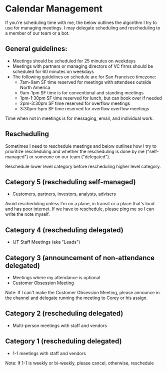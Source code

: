 # Calendar Management 

If you're scheduling time with me, the below outlines the algorithm I try to use for managing meetings. I may delegate scheduling and rescheduling to a member of our team or a bot. 

## General guidelines: 

- Meetings should be scheduled for 25 minutes on weekdays 
- Meetings with partners or managing directors of VC firms should be scheduled for 60 minutes on weekdays
- The following guidelines on schedule are for San Francisco timezone: 
  - 7am-9am SF time reserved for meetings with attendees outside North America    
  - 9am-1pm SF time is for conventional and standing meetings  
  - 1pm-1:30pm SF time reserved for lunch, but can book over if needed  
  - 2pm-3:30pm SF time reserved for overflow meetings 
  - 3:30pm-5pm SF time reserved for overflow overflow meetings 

Time when not in meetings is for messaging, email, and individual work. 

## Rescheduling 

Sometimes I need to reschedule meetings and below outlines how I try to prioritize rescheduling and whether the rescheduling is done by me ("self-managed") or someone on our team ("delegated").

Reschedule lower level category before rescheduling higher level category.

## Category 5 (rescheduling self-managed) 

- Customers, partners, investors, analysts, advisers 

Avoid rescheduling unless I'm on a plane, in transit or a place that's loud and has poor internet. If we have to reschedule, please ping me so I can write the note myself. 

## Category 4 (rescheduling delegated) 

- IJT Staff Meetings (aka "Leads") 

## Category 3 (announcement of non-attendance delegated) 

- Meetings where my attendance is optional 
- Customer Obsession Meeting 

Note: If I can't make the Customer Obsession Meeting, please announce in the channel and delegate running the meeting to Corey or his assign. 

## Category 2 (rescheduling delegated) 

- Multi-person meetings with staff and vendors 

## Category 1 (rescheduling delegated) 

- 1-1 meetings with staff and vendors 

Note: If 1-1 is weekly or bi-weekly, please cancel, otherwise, reschedule
